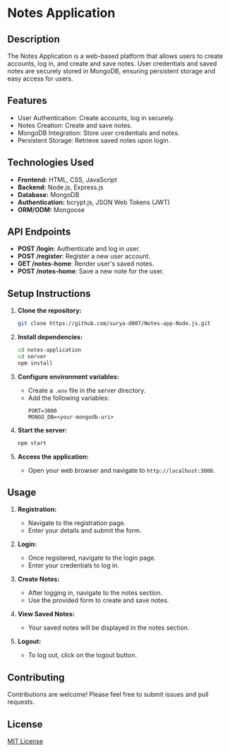# Notes Application

## Description
The Notes Application is a web-based platform that allows users to create accounts, log in, and create and save notes. User credentials and saved notes are securely stored in MongoDB, ensuring persistent storage and easy access for users.

## Features
- User Authentication: Create accounts, log in securely.
- Notes Creation: Create and save notes.
- MongoDB Integration: Store user credentials and notes.
- Persistent Storage: Retrieve saved notes upon login.

## Technologies Used
- **Frontend:** HTML, CSS, JavaScript
- **Backend:** Node.js, Express.js
- **Database:** MongoDB
- **Authentication:** bcrypt.js, JSON Web Tokens (JWT)
- **ORM/ODM:** Mongoose

## API Endpoints
- **POST /login**: Authenticate and log in user.
- **POST /register**: Register a new user account.
- **GET /notes-home**: Render user's saved notes.
- **POST /notes-home**: Save a new note for the user.

## Setup Instructions
1. **Clone the repository:**
    ```bash
    git clone https://github.com/surya-d007/Notes-app-Node.js.git
    ```

2. **Install dependencies:**
    ```bash
    cd notes-application
    cd server
    npm install
    ```

3. **Configure environment variables:**
    - Create a `.env` file in the server directory.
    - Add the following variables:
        ```plaintext
        PORT=3000
        MONGO_DB=<your-mongodb-uri>
        ```

4. **Start the server:**
    ```bash
    npm start
    ```

5. **Access the application:**
    - Open your web browser and navigate to `http://localhost:3000`.

## Usage
1. **Registration:**
    - Navigate to the registration page.
    - Enter your details and submit the form.
  
2. **Login:**
    - Once registered, navigate to the login page.
    - Enter your credentials to log in.
  
3. **Create Notes:**
    - After logging in, navigate to the notes section.
    - Use the provided form to create and save notes.
  
4. **View Saved Notes:**
    - Your saved notes will be displayed in the notes section.
  
5. **Logout:**
    - To log out, click on the logout button.

## Contributing
Contributions are welcome! Please feel free to submit issues and pull requests.

## License
[MIT License](LICENSE)
